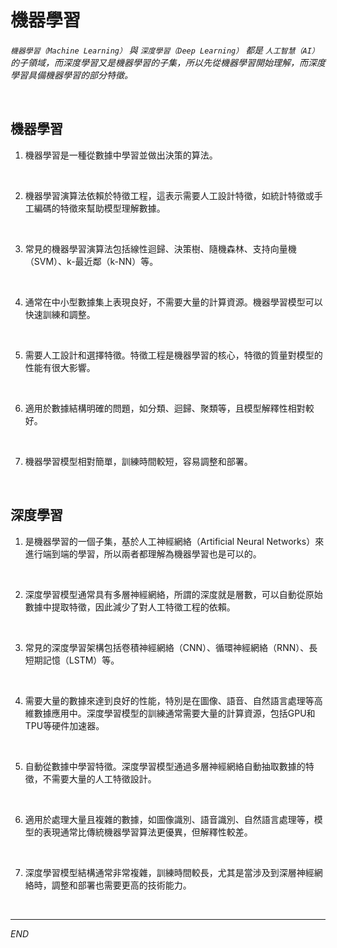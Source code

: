 # 機器學習

_`機器學習（Machine Learning）` 與 `深度學習（Deep Learning）` 都是 `人工智慧（AI）` 的子領域，而深度學習又是機器學習的子集，所以先從機器學習開始理解，而深度學習具備機器學習的部分特徵。_

<br>

## 機器學習

1. 機器學習是一種從數據中學習並做出決策的算法。

<br>

2. 機器學習演算法依賴於特徵工程，這表示需要人工設計特徵，如統計特徵或手工編碼的特徵來幫助模型理解數據。

<br>

3. 常見的機器學習演算法包括線性迴歸、決策樹、隨機森林、支持向量機（SVM）、k-最近鄰（k-NN）等。

<br>

4. 通常在中小型數據集上表現良好，不需要大量的計算資源。機器學習模型可以快速訓練和調整。

<br>

5. 需要人工設計和選擇特徵。特徵工程是機器學習的核心，特徵的質量對模型的性能有很大影響。

<br>

6. 適用於數據結構明確的問題，如分類、迴歸、聚類等，且模型解釋性相對較好。

<br>

7. 機器學習模型相對簡單，訓練時間較短，容易調整和部署。

<br>

## 深度學習

1. 是機器學習的一個子集，基於人工神經網絡（Artificial Neural Networks）來進行端到端的學習，所以兩者都理解為機器學習也是可以的。

<br>

2. 深度學習模型通常具有多層神經網絡，所謂的深度就是層數，可以自動從原始數據中提取特徵，因此減少了對人工特徵工程的依賴。

<br>

3. 常見的深度學習架構包括卷積神經網絡（CNN）、循環神經網絡（RNN）、長短期記憶（LSTM）等。

<br>

4. 需要大量的數據來達到良好的性能，特別是在圖像、語音、自然語言處理等高維數據應用中。深度學習模型的訓練通常需要大量的計算資源，包括GPU和TPU等硬件加速器。

<br>

5. 自動從數據中學習特徵。深度學習模型通過多層神經網絡自動抽取數據的特徵，不需要大量的人工特徵設計。

<br>

6. 適用於處理大量且複雜的數據，如圖像識別、語音識別、自然語言處理等，模型的表現通常比傳統機器學習算法更優異，但解釋性較差。

<br>

7. 深度學習模型結構通常非常複雜，訓練時間較長，尤其是當涉及到深層神經網絡時，調整和部署也需要更高的技術能力。

<br>

___

_END_